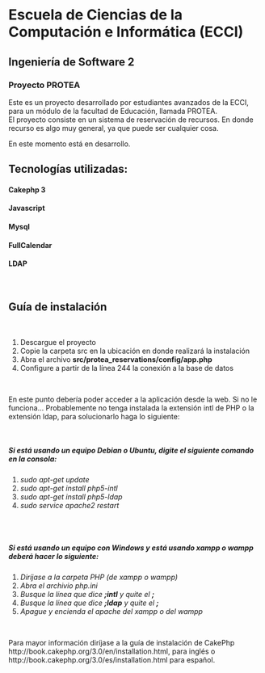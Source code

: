 # Escuela de Ciencias de la Computación e Informática (ECCI)
## Ingeniería de Software 2
### Proyecto PROTEA

Este es un proyecto desarrollado por estudiantes avanzados de la ECCI, para un módulo de la facultad de Educación, llamada PROTEA.<br>
El proyecto consiste en un sistema de reservación de recursos. En donde recurso es algo muy general, ya que puede ser cualquier cosa.<br>

En este momento está en desarrollo. <br>

## Tecnologías utilizadas:
#### Cakephp 3
#### Javascript
#### Mysql
#### FullCalendar
#### LDAP
<br>

## Guía de instalación
<br>

<ol>
  <li> Descargue el proyecto</li>
  <li> Copie la carpeta src en la ubicación en donde realizará la instalación</li>
  <li> Abra el archivo <strong>src/protea_reservations/config/app.php</strong> </li>
  <li> Configure a partir de la línea 244 la conexión a la base de datos </li>
</ol>

  <br>
  <p>En este punto debería poder acceder a la aplicación desde la web. Si no le funciona... Probablemente no tenga instalada la extensión intl de PHP o la extensión ldap, para solucionarlo haga lo siguiente: </p>
  
  <br>
  <h5> Si está usando un equipo Debian o Ubuntu, digite el siguiente comando en la consola:</h5>
  <ol>
    <li><i> sudo apt-get update</i></li>
    <li><i> sudo apt-get install php5-intl</i></li>
    <li><i> sudo apt-get install php5-ldap</i></li>
    <li><i> sudo service apache2 restart</i></li>
  </ol>
  <br>
  <br>
  
  <h5> Si está usando un equipo con Windows y está usando xampp o wampp deberá hacer lo siguiente:</h5> 
    <ol>
    <li><i>Diríjase a la carpeta PHP (de xampp o wampp)</i></li>
    <li><i>Abra el archivio php.ini</i></li>
    <li><i>Busque la línea que dice <strong>;intl</strong> y quite el <strong>;</strong></i></li>
    <li><i>Busque la línea que dice <strong>;ldap</strong> y quite el <strong>;</strong></i></li>
    <li><i>Apague y encienda el apache del xampp o del wampp</i></li>
  </ol>
  <br>
  
  
  <p> Para mayor información diríjase a la guía de instalación de CakePhp http://book.cakephp.org/3.0/en/installation.html, para inglés o http://book.cakephp.org/3.0/es/installation.html para español. </p>


